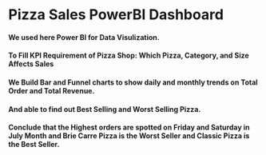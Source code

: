 # Pizza Sales PowerBI Dashboard 
#### We used here Power BI for Data Visulization.
#### To Fill KPI Requirement of Pizza Shop: Which Pizza, Category, and Size Affects Sales
#### We Build Bar and Funnel charts to show daily and monthly trends on Total Order and Total Revenue.
#### And able to find out Best Selling and Worst Selling Pizza.
#### Conclude that the Highest orders are spotted on Friday and Saturday in July Month and Brie Carre Pizza is the Worst Seller and Classic Pizza is the Best Seller. 

